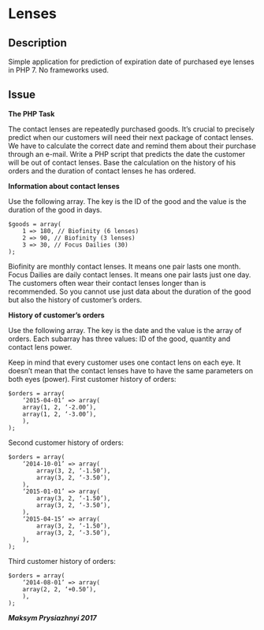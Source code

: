 <h1>Lenses</h1>

<h2>Description</h2>
Simple application for prediction of expiration date of purchased eye lenses in PHP 7. No frameworks used.

<h2>Issue</h2>


**The PHP Task**

The contact lenses are repeatedly purchased goods. It’s crucial to precisely predict when our
customers will need their next package of contact lenses. We have to calculate the correct date
and remind them about their purchase through an e-mail.
Write a PHP script that predicts the date the customer will be out of contact lenses. Base the
calculation on the history of his orders and the duration of contact lenses he has ordered.

**Information about contact lenses**

Use the following array. The key is the ID of the good and the value is the duration of the good
in days.
    
    $goods = array(    
        1 => 180, // Biofinity (6 lenses)    
        2 => 90, // Biofinity (3 lenses)    
        3 => 30, // Focus Dailies (30)    
    );

Biofinity are monthly contact lenses. It means one pair lasts one month. Focus Dailies are daily
contact lenses. It means one pair lasts just one day. The customers often wear their contact
lenses longer than is recommended. So you cannot use just data about the duration of the good
but also the history of customer’s orders.

**History of customer’s orders**

Use the following array. The key is the date and the value is the array of orders. Each subarray
has three values: ID of the good, quantity and contact lens power.

Keep in mind that every customer uses one contact lens on each eye. It doesn’t mean that the
contact lenses have to have the same parameters on both eyes (power).
First customer history of orders:

    $orders = array(
        ‘2015-04-01’ => array(
        array(1, 2, ‘-2.00’),
        array(1, 2, ‘-3.00’),
        ),
    );

Second customer history of orders:

    $orders = array(
        ‘2014-10-01’ => array(
            array(3, 2, ‘-1.50’),
            array(3, 2, ‘-3.50’),
        ),
        ‘2015-01-01’ => array(
            array(3, 2, ‘-1.50’),
            array(3, 2, ‘-3.50’),
        ),
        ‘2015-04-15’ => array(
            array(3, 2, ‘-1.50’),
            array(3, 2, ‘-3.50’),
        ),
    );

Third customer history of orders:
    
    $orders = array(
        ‘2014-08-01’ => array(
        array(2, 2, ‘+0.50’),
        ),
    );
 
***Maksym Prysiazhnyi 2017***